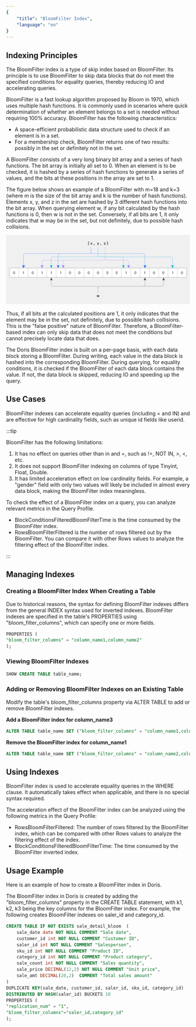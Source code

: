 ```yaml
---
{
    "title": "BloomFilter Index",
    "language": "en"
}
---
```


<!--
Licensed to the Apache Software Foundation (ASF) under one
or more contributor license agreements.  See the NOTICE file
distributed with this work for additional information
regarding copyright ownership.  The ASF licenses this file
to you under the Apache License, Version 2.0 (the
"License"); you may not use this file except in compliance
with the License.  You may obtain a copy of the License at

  http://www.apache.org/licenses/LICENSE-2.0

Unless required by applicable law or agreed to in writing,
software distributed under the License is distributed on an
"AS IS" BASIS, WITHOUT WARRANTIES OR CONDITIONS OF ANY
KIND, either express or implied.  See the License for the
specific language governing permissions and limitations
under the License.
-->


## Indexing Principles

The BloomFilter index is a type of skip index based on BloomFilter. Its principle is to use BloomFilter to skip data blocks that do not meet the specified conditions for equality queries, thereby reducing IO and accelerating queries.

BloomFilter is a fast lookup algorithm proposed by Bloom in 1970, which uses multiple hash functions. It is commonly used in scenarios where quick determination of whether an element belongs to a set is needed without requiring 100% accuracy. BloomFilter has the following characteristics:

- A space-efficient probabilistic data structure used to check if an element is in a set.
- For a membership check, BloomFilter returns one of two results: possibly in the set or definitely not in the set.

A BloomFilter consists of a very long binary bit array and a series of hash functions. The bit array is initially all set to 0. When an element is to be checked, it is hashed by a series of hash functions to generate a series of values, and the bits at these positions in the array are set to 1.

The figure below shows an example of a BloomFilter with m=18 and k=3 (where m is the size of the bit array and k is the number of hash functions). Elements x, y, and z in the set are hashed by 3 different hash functions into the bit array. When querying element w, if any bit calculated by the hash functions is 0, then w is not in the set. Conversely, if all bits are 1, it only indicates that w may be in the set, but not definitely, due to possible hash collisions.

![Bloom Filter](/images/Bloom_filter.svg.png)

Thus, if all bits at the calculated positions are 1, it only indicates that the element may be in the set, not definitely, due to possible hash collisions. This is the "false positive" nature of BloomFilter. Therefore, a BloomFilter-based index can only skip data that does not meet the conditions but cannot precisely locate data that does.

The Doris BloomFilter index is built on a per-page basis, with each data block storing a BloomFilter. During writing, each value in the data block is hashed into the corresponding BloomFilter. During querying, for equality conditions, it is checked if the BloomFilter of each data block contains the value. If not, the data block is skipped, reducing IO and speeding up the query.

## Use Cases

BloomFilter indexes can accelerate equality queries (including = and IN) and are effective for high cardinality fields, such as unique id fields like userid.

:::tip

BloomFilter has the following limitations:

1. It has no effect on queries other than in and =, such as !=, NOT IN, >, <, etc.
2. It does not support BloomFilter indexing on columns of type Tinyint, Float, Double.
3. It has limited acceleration effect on low cardinality fields. For example, a "gender" field with only two values will likely be included in almost every data block, making the BloomFilter index meaningless.

To check the effect of a BloomFilter index on a query, you can analyze relevant metrics in the Query Profile.

- BlockConditionsFilteredBloomFilterTime is the time consumed by the BloomFilter index.
- RowsBloomFilterFiltered is the number of rows filtered out by the BloomFilter. You can compare it with other Rows values to analyze the filtering effect of the BloomFilter index.

:::

## Managing Indexes

### Creating a BloomFilter Index When Creating a Table

Due to historical reasons, the syntax for defining BloomFilter indexes differs from the general INDEX syntax used for inverted indexes. BloomFilter indexes are specified in the table's PROPERTIES using "bloom_filter_columns", which can specify one or more fields.

```sql
PROPERTIES (
"bloom_filter_columns" = "column_name1,column_name2"
);
```

### Viewing BloomFilter Indexes

```sql
SHOW CREATE TABLE table_name;
```

### Adding or Removing BloomFilter Indexes on an Existing Table

Modify the table's bloom_filter_columns property via ALTER TABLE to add or remove BloomFilter indexes.

**Add a BloomFilter index for column_name3**

```sql
ALTER TABLE table_name SET ("bloom_filter_columns" = "column_name1,column_name2,column_name3");
```

**Remove the BloomFilter index for column_name1**

```sql
ALTER TABLE table_name SET ("bloom_filter_columns" = "column_name2,column_name3");
```

## Using Indexes

BloomFilter index is used to accelerate equality queries in the WHERE clause. It automatically takes effect when applicable, and there is no special syntax required.

The acceleration effect of the BloomFilter index can be analyzed using the following metrics in the Query Profile:
- RowsBloomFilterFiltered: The number of rows filtered by the BloomFilter index, which can be compared with other Rows values to analyze the filtering effect of the index.
- BlockConditionsFilteredBloomFilterTime: The time consumed by the BloomFilter inverted index.

## Usage Example

Here is an example of how to create a BloomFilter index in Doris.

The BloomFilter index in Doris is created by adding the "bloom_filter_columns" property in the CREATE TABLE statement, with k1, k2, k3 being the key columns for the BloomFilter index. For example, the following creates BloomFilter indexes on saler_id and category_id.

```sql
CREATE TABLE IF NOT EXISTS sale_detail_bloom  (
    sale_date date NOT NULL COMMENT "Sale date",
    customer_id int NOT NULL COMMENT "Customer ID",
    saler_id int NOT NULL COMMENT "Salesperson",
    sku_id int NOT NULL COMMENT "Product ID",
    category_id int NOT NULL COMMENT "Product category",
    sale_count int NOT NULL COMMENT "Sales quantity",
    sale_price DECIMAL(12,2) NOT NULL COMMENT "Unit price",
    sale_amt DECIMAL(20,2)  COMMENT "Total sales amount"
)
DUPLICATE KEY(sale_date, customer_id, saler_id, sku_id, category_id)
DISTRIBUTED BY HASH(saler_id) BUCKETS 10
PROPERTIES (
"replication_num" = "1",
"bloom_filter_columns"="saler_id,category_id"
);
```
